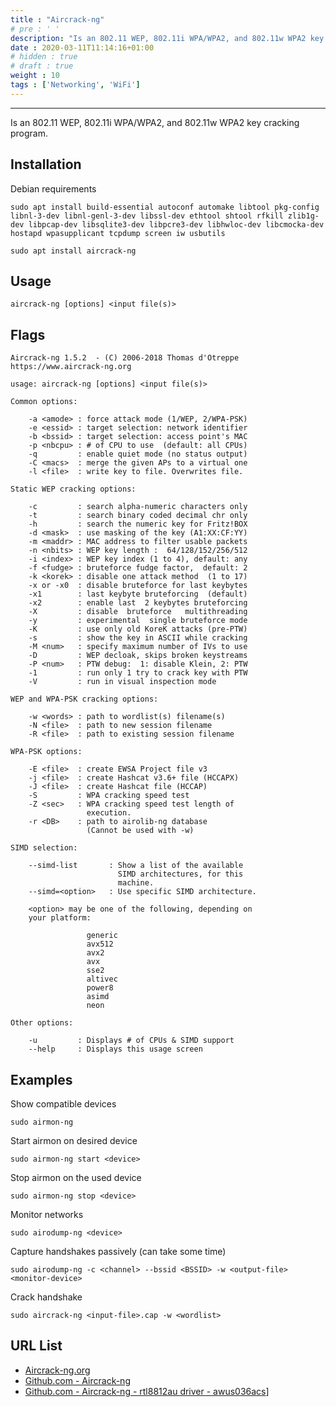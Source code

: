 ```yaml
---
title : "Aircrack-ng"
# pre : ' '
description: "Is an 802.11 WEP, 802.11i WPA/WPA2, and 802.11w WPA2 key cracking program."
date : 2020-03-11T11:14:16+01:00
# hidden : true
# draft : true
weight : 10
tags : ['Networking', 'WiFi']
---
```


---

Is an 802.11 WEP, 802.11i WPA/WPA2, and 802.11w WPA2 key cracking program.

## Installation

Debian requirements

```plain
sudo apt install build-essential autoconf automake libtool pkg-config libnl-3-dev libnl-genl-3-dev libssl-dev ethtool shtool rfkill zlib1g-dev libpcap-dev libsqlite3-dev libpcre3-dev libhwloc-dev libcmocka-dev hostapd wpasupplicant tcpdump screen iw usbutils
```

```plain
sudo apt install aircrack-ng
```

## Usage

```plain
aircrack-ng [options] <input file(s)>
```

## Flags

```plain
Aircrack-ng 1.5.2  - (C) 2006-2018 Thomas d'Otreppe
https://www.aircrack-ng.org

usage: aircrack-ng [options] <input file(s)>

Common options:

    -a <amode> : force attack mode (1/WEP, 2/WPA-PSK)
    -e <essid> : target selection: network identifier
    -b <bssid> : target selection: access point's MAC
    -p <nbcpu> : # of CPU to use  (default: all CPUs)
    -q         : enable quiet mode (no status output)
    -C <macs>  : merge the given APs to a virtual one
    -l <file>  : write key to file. Overwrites file.

Static WEP cracking options:

    -c         : search alpha-numeric characters only
    -t         : search binary coded decimal chr only
    -h         : search the numeric key for Fritz!BOX
    -d <mask>  : use masking of the key (A1:XX:CF:YY)
    -m <maddr> : MAC address to filter usable packets
    -n <nbits> : WEP key length :  64/128/152/256/512
    -i <index> : WEP key index (1 to 4), default: any
    -f <fudge> : bruteforce fudge factor,  default: 2
    -k <korek> : disable one attack method  (1 to 17)
    -x or -x0  : disable bruteforce for last keybytes
    -x1        : last keybyte bruteforcing  (default)
    -x2        : enable last  2 keybytes bruteforcing
    -X         : disable  bruteforce   multithreading
    -y         : experimental  single bruteforce mode
    -K         : use only old KoreK attacks (pre-PTW)
    -s         : show the key in ASCII while cracking
    -M <num>   : specify maximum number of IVs to use
    -D         : WEP decloak, skips broken keystreams
    -P <num>   : PTW debug:  1: disable Klein, 2: PTW
    -1         : run only 1 try to crack key with PTW
    -V         : run in visual inspection mode

WEP and WPA-PSK cracking options:

    -w <words> : path to wordlist(s) filename(s)
    -N <file>  : path to new session filename
    -R <file>  : path to existing session filename

WPA-PSK options:

    -E <file>  : create EWSA Project file v3
    -j <file>  : create Hashcat v3.6+ file (HCCAPX)
    -J <file>  : create Hashcat file (HCCAP)
    -S         : WPA cracking speed test
    -Z <sec>   : WPA cracking speed test length of
                 execution.
    -r <DB>    : path to airolib-ng database
                 (Cannot be used with -w)

SIMD selection:

    --simd-list       : Show a list of the available
                        SIMD architectures, for this
                        machine.
    --simd=<option>   : Use specific SIMD architecture.

    <option> may be one of the following, depending on
    your platform:

                 generic
                 avx512
                 avx2
                 avx
                 sse2
                 altivec
                 power8
                 asimd
                 neon

Other options:

    -u         : Displays # of CPUs & SIMD support
    --help     : Displays this usage screen
```

## Examples

Show compatible devices

```plain
sudo airmon-ng
```

Start airmon on desired device

```plain
sudo airmon-ng start <device>
```

Stop airmon on the used device

```plain
sudo airmon-ng stop <device>
```

Monitor networks

```plain
sudo airodump-ng <device>
```

Capture handshakes passively (can take some time)

```plain
sudo airodump-ng -c <channel> --bssid <BSSID> -w <output-file> <monitor-device>
```

Crack handshake

```plain
sudo aircrack-ng <input-file>.cap -w <wordlist>
```

## URL List

- [Aircrack-ng.org](https://www.aircrack-ng.org/)
- [Github.com - Aircrack-ng](https://github.com/aircrack-ng/aircrack-ng)
- [Github.com - Aircrack-ng - rtl8812au driver - awus036acs](https://github.com/aircrack-ng/rtl8812au/)]
